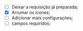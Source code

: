 - [ ] Deixar a requisição já preparada;
- [x] Arrumar os ícones;
- [ ] Adicionar mais configurações;
- [ ] campos requiridos;
